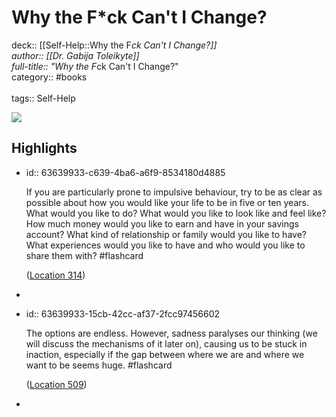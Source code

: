 # Why the F*ck Can't I Change?

deck:: [[Self-Help::Why the F*ck Can't I Change?]]\
author:: [[Dr. Gabija  Toleikyte]]\
full-title:: "Why the F*ck Can't I Change?"\
category:: #books\
\
tags:: Self-Help  

![](https://m.media-amazon.com/images/I/81XiEqC72+L._SY160.jpg)
## Highlights
- id:: 63639933-c639-4ba6-a6f9-8534180d4885
  
  If you are particularly prone to impulsive behaviour, try to be as clear as possible about how you would like your life to be in five or ten years. What would you like to do? What would you like to look like and feel like? How much money would you like to earn and have in your savings account? What kind of relationship or family would you like to have? What experiences would you like to have and who would you like to share them with? #flashcard 
  
  
    ([Location 314](https://readwise.io/to_kindle?action=open&asin=B08J4FQ7TS&location=314))
-
- id:: 63639933-15cb-42cc-af37-2fcc97456602
  
  The options are endless. However, sadness paralyses our thinking (we will discuss the mechanisms of it later on), causing us to be stuck in inaction, especially if the gap between where we are and where we want to be seems huge. #flashcard 
  
  
    ([Location 509](https://readwise.io/to_kindle?action=open&asin=B08J4FQ7TS&location=509))
-